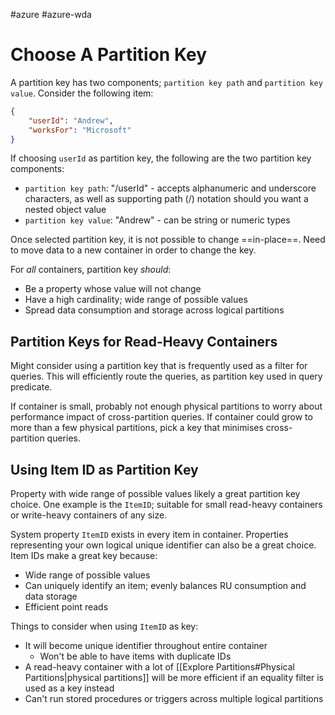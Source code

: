#azure #azure-wda 

# Choose A Partition Key
A partition key has two components; `partition key path` and `partition key value`.
Consider the following item:
```json
{
	"userId": "Andrew",
	"worksFor": "Microsoft"
}
```
If choosing `userId` as partition key, the following are the two partition key components:
- `partition key path`: "/userId" - accepts alphanumeric and underscore characters, as well as supporting path (/) notation should you want a nested object value
- `partition key value`: "Andrew" - can be string or numeric types

Once selected partition key, it is not possible to change ==in-place==.
Need to move data to a new container in order to change the key.

For *all* containers, partition key *should*:
- Be a property whose value will not change
- Have a high cardinality; wide range of possible values
- Spread data consumption and storage across logical partitions

## Partition Keys for Read-Heavy Containers
Might consider using a partition key that is frequently used as a filter for queries.
This will efficiently route the queries, as partition key used in query predicate.

If container is small, probably not enough physical partitions to worry about performance impact of cross-partition queries.
If container could grow to more than a few physical partitions, pick a key that minimises cross-partition queries.

## Using Item ID as Partition Key
Property with wide range of possible values likely a great partition key choice.
One example is the `ItemID`; suitable for small read-heavy containers or write-heavy containers of any size.

System property `ItemID` exists in every item in container.
Properties representing your own logical unique identifier can also be a great choice.
Item IDs make a great key because:
- Wide range of possible values
- Can uniquely identify an item; evenly balances RU consumption and data storage
- Efficient point reads

Things to consider when using `ItemID` as key:
- It will become unique identifier throughout entire container
	- Won't be able to have items with duplicate IDs
- A read-heavy container with a lot of [[Explore Partitions#Physical Partitions|physical partitions]] will be more efficient if an equality filter is used as a key instead
- Can't run stored procedures or triggers across multiple logical partitions